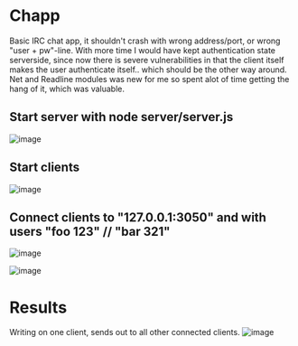 # Chapp
Basic IRC chat app, it shouldn't crash with wrong address/port, or wrong "user + pw"-line.
With more time I would have kept authentication state serverside, since now there is severe vulnerabilities in that the client itself makes
the user authenticate itself.. which should be the other way around.
Net and Readline modules was new for me so spent alot of time getting the hang of it, which was valuable.


## Start server with node server/server.js
![image](https://user-images.githubusercontent.com/83879466/191219716-724fe9c4-0361-4961-ac84-89df2852b77e.png)


## Start clients
![image](https://user-images.githubusercontent.com/83879466/191220323-d53eacdb-148c-45b1-a1a0-2ca30e99f160.png)


## Connect clients to "127.0.0.1:3050" and with users "foo 123" // "bar 321" 

![image](https://user-images.githubusercontent.com/83879466/191220707-de33d23d-2107-4708-bedb-a559b9f0eb1e.png)

![image](https://user-images.githubusercontent.com/83879466/191221237-340a3cc4-5fa2-4aac-9602-050e9d83bdd9.png)

# Results
Writing on one client, sends out to all other connected clients.
![image](https://user-images.githubusercontent.com/83879466/191228395-6df40caa-bc53-46c5-9372-08caa4c1e3e5.png)

